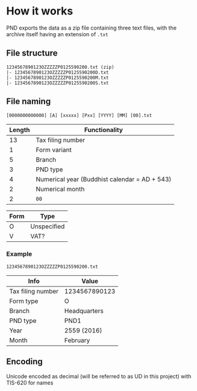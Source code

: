 # How it works

PND exports the data as a zip file containing three text files, with the archive itself having an extension of `.txt`

## File structure

```
1234567890123OZZZZZP0125590200.txt (zip)
|- 1234567890123OZZZZZP0125590200D.txt
|- 1234567890123OZZZZZP0125590200M.txt
|- 1234567890123OZZZZZP0125590200S.txt
```

## File naming
```
[0000000000000] [A] [xxxxx] [Pxx] [YYYY] [MM] [00].txt
```
| Length | Functionality |
| ------ | ------------- |
|13|Tax filing number|
|1|Form variant|
|5|Branch|
|3|PND type|
|4|Numerical year (Buddhist calendar = AD + 543)|
|2|Numerical month|
|2|`00`|


| Form | Type |
| ---- | ---- |
| O | Unspecified |
| V | VAT? |

### Example

`1234567890123OZZZZZP0125590200.txt`

| Info | Value |
| ---- | ----- |
|Tax filing number|1234567890123|
|Form type|O|
|Branch|Headquarters|
|PND type|PND1|
|Year|2559 (2016)|
|Month|February|

## Encoding

Unicode encoded as decimal (will be referred to as UD in this project) with TIS-620 for names